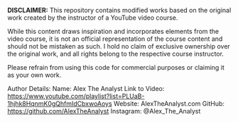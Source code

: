 **DISCLAIMER:**
This repository contains modified works based on the original work created by the instructor of a YouTube video course.

While this content draws inspiration and incorporates elements from the video course, it is not an official representation of the course content and should not be mistaken as such.
I hold no claim of exclusive ownership over the original work, and all rights belong to the respective course instructor.

Please refrain from using this code for commercial purposes or claiming it as your own work.

Author Details:
Name: Alex The Analyst
Link to Video: https://www.youtube.com/playlist?list=PLUaB-1hjhk8HqnmK0gQhfmIdCbxwoAoys
Website: AlexTheAnalyst.com
GitHub: https://github.com/AlexTheAnalyst
Instagram: @Alex_The_Analyst
